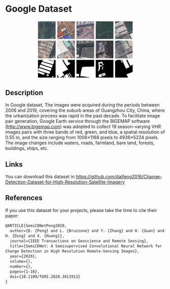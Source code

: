 # Google Dataset

<div align=center><img src="Google.png" width="60%" height="60%"></div>

## Description
In Google dataset, The images were acquired during the periods between 2006 and 2019, covering the suburb areas of Guangzhou City, China, where the urbanization process was rapid in the past decade. To facilitate image pair generation, Google Earth service through the BIGEMAP software (http://www.bigemap.com) was adopted to collect 19 season-varying VHR images pairs with three bands of red, green, and blue, a spatial resolution of 0.55 m, and the size ranging from 1006×1168 pixels to 4936×5224 pixels. The image changes include waters, roads, farmland, bare land, forests, buildings, ships, etc. 
## Links
You can download this dataset in https://github.com/daifeng2016/Change-Detection-Dataset-for-High-Resolution-Satellite-Imagery

## References
If you use this dataset for your projects, please take the time to cite their paper:  
```
@ARTICLE{SemiCDNetPeng2020,
  author={D. {Peng} and L. {Bruzzone} and Y. {Zhang} and H. {Guan} and H. {Ding} and X. {Huang}},
  journal={IEEE Transactions on Geoscience and Remote Sensing}, 
  title={SemiCDNet: A Semisupervised Convolutional Neural Network for Change Detection in High Resolution Remote-Sensing Images}, 
  year={2020},
  volume={},
  number={},
  pages={1-16},
  doi={10.1109/TGRS.2020.3011913}
}
```